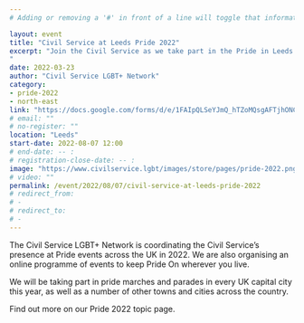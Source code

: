 ```yaml
---
# Adding or removing a '#' in front of a line will toggle that information off and on from being processed. 

layout: event
title: "Civil Service at Leeds Pride 2022"
excerpt: "Join the Civil Service as we take part in the Pride in Leeds.
"
date: 2022-03-23
author: "Civil Service LGBT+ Network"
category: 
- pride-2022
- north-east
link: "https://docs.google.com/forms/d/e/1FAIpQLSeYJmQ_hTZoMQsgAFTjhONCPNBYGJi0VUNCJYVt1r-NbWpw8Q/viewform?usp=sf_link"
# email: ""
# no-register: ""
location: "Leeds"
start-date: 2022-08-07 12:00
# end-date: -- :
# registration-close-date: -- :
image: "https://www.civilservice.lgbt/images/store/pages/pride-2022.png"
# video: ""
permalink: /event/2022/08/07/civil-service-at-leeds-pride-2022
# redirect_from: 
# - 
# redirect_to: 
# - 
---
```


The Civil Service LGBT+ Network is coordinating the Civil Service’s presence at Pride events across the UK in 2022. We are also organising an online programme of events to keep Pride On wherever you live.

We will be taking part in pride marches and parades in every UK capital city this year, as well as a number of other towns and cities across the country.

Find out more on our Pride 2022 topic page.
